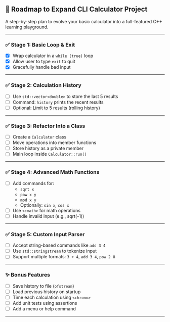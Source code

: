 ## 🔧 Roadmap to Expand CLI Calculator Project

A step-by-step plan to evolve your basic calculator into a full-featured C++ learning playground.

---

### ✅ Stage 1: Basic Loop & Exit
- [x] Wrap calculator in a `while (true)` loop
- [x] Allow user to type `exit` to quit
- [x] Gracefully handle bad input

---

### ✅ Stage 2: Calculation History
- [ ] Use `std::vector<double>` to store the last 5 results
- [ ] Command: `history` prints the recent results
- [ ] Optional: Limit to 5 results (rolling history)

---

### ✅ Stage 3: Refactor Into a Class
- [ ] Create a `Calculator` class
- [ ] Move operations into member functions
- [ ] Store history as a private member
- [ ] Main loop inside `Calculator::run()`

---

### ✅ Stage 4: Advanced Math Functions
- [ ] Add commands for:
  - `sqrt x`
  - `pow x y`
  - `mod x y`
  - Optionally: `sin x`, `cos x`
- [ ] Use `<cmath>` for math operations
- [ ] Handle invalid input (e.g., sqrt(-1))

---

### ✅ Stage 5: Custom Input Parser
- [ ] Accept string-based commands like `add 3 4`
- [ ] Use `std::stringstream` to tokenize input
- [ ] Support multiple formats: `3 + 4`, `add 3 4`, `pow 2 8`

---

### ✨ Bonus Features
- [ ] Save history to file (`ofstream`)
- [ ] Load previous history on startup
- [ ] Time each calculation using `<chrono>`
- [ ] Add unit tests using assertions
- [ ] Add a menu or help command

---